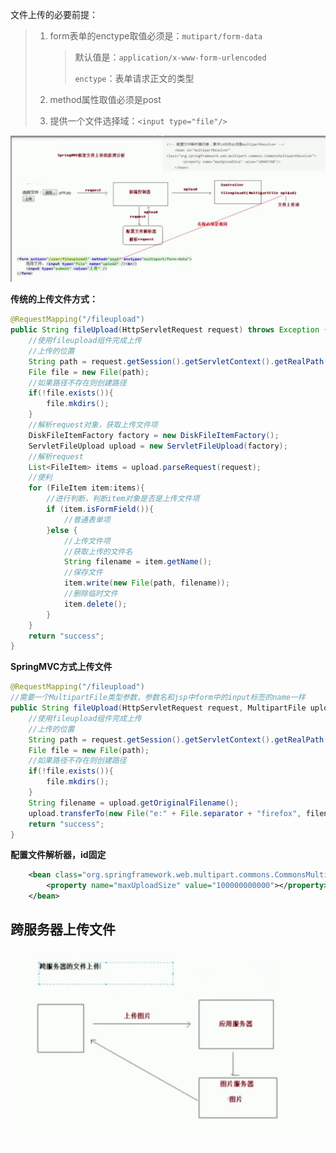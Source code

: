 文件上传的必要前提：

> 1. form表单的enctype取值必须是：`mutipart/form-data`
>
>    > 默认值是：`application/x-www-form-urlencoded`
>    >
>    > `enctype`：表单请求正文的类型
>
> 2. method属性取值必须是post
>
> 3. 提供一个文件选择域：`<input type="file"/>`

![image-20200321104659573](图片/image-20200321104659573.png)

**传统的上传文件方式：**

```java
@RequestMapping("/fileupload")
public String fileUpload(HttpServletRequest request) throws Exception {
    //使用fileupload组件完成上传
    //上传的位置
    String path = request.getSession().getServletContext().getRealPath("/uploads/");
    File file = new File(path);
    //如果路径不存在则创建路径
    if(!file.exists()){
        file.mkdirs();
    }
    //解析request对象，获取上传文件项
    DiskFileItemFactory factory = new DiskFileItemFactory();
    ServletFileUpload upload = new ServletFileUpload(factory);
    //解析request
    List<FileItem> items = upload.parseRequest(request);
    //便利
    for (FileItem item:items){
        //进行判断，判断item对象是否是上传文件项
        if (item.isFormField()){
            //普通表单项
        }else {
            //上传文件项
            //获取上传的文件名
            String filename = item.getName();
            //保存文件
            item.write(new File(path, filename));
            //删除临时文件
            item.delete();
        }
    }
    return "success";
}
```

**SpringMVC方式上传文件**

```java
@RequestMapping("/fileupload")
//需要一个MultipartFile类型参数，参数名和jsp中form中的input标签的name一样
public String fileUpload(HttpServletRequest request, MultipartFile upload) throws Exception {
    //使用fileupload组件完成上传
    //上传的位置
    String path = request.getSession().getServletContext().getRealPath("/uploads/");
    File file = new File(path);
    //如果路径不存在则创建路径
    if(!file.exists()){
        file.mkdirs();
    }
    String filename = upload.getOriginalFilename();
    upload.transferTo(new File("e:" + File.separator + "firefox", filename));
    return "success";
}
```

**配置文件解析器，id固定**

```xml
    <bean class="org.springframework.web.multipart.commons.CommonsMultipartResolver" id="multipartResolver">
        <property name="maxUploadSize" value="100000000000"></property>
    </bean>
```

## 跨服务器上传文件

![image-20200321133835200](图片/image-20200321133835200.png)